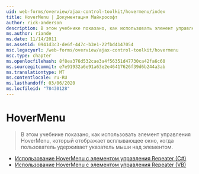 ```yaml
---
uid: web-forms/overview/ajax-control-toolkit/hovermenu/index
title: HoverMenu | Документация Майкрософт
author: rick-anderson
description: В этом учебнике показано, как использовать элемент управления HoverMenu, который отображает всплывающее окно, когда пользователь удерживает указатель мыши над элементом.
ms.author: riande
ms.date: 11/14/2011
ms.assetid: 0941d3c3-de6f-447c-b3e1-22fbd4147054
msc.legacyurl: /web-forms/overview/ajax-control-toolkit/hovermenu
msc.type: chapter
ms.openlocfilehash: 8f8ea376d532cae3a4f56351d47730ca42fa6c60
ms.sourcegitcommit: e7e91932a6e91a63e2e46417626f39d6b244a3ab
ms.translationtype: MT
ms.contentlocale: ru-RU
ms.lasthandoff: 03/06/2020
ms.locfileid: "78430128"
---
```

# <a name="hovermenu"></a>HoverMenu

> В этом учебнике показано, как использовать элемент управления HoverMenu, который отображает всплывающее окно, когда пользователь удерживает указатель мыши над элементом.

- [Использование HoverMenu с элементом управления Repeater (C#)](using-hovermenu-with-a-repeater-control-cs.md)
- [Использование HoverMenu с элементом управления Repeater (VB)](using-hovermenu-with-a-repeater-control-vb.md)
